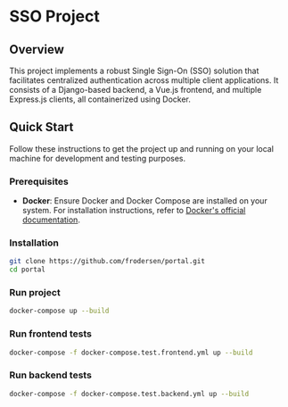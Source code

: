 # SSO Project

## Overview

This project implements a robust Single Sign-On (SSO) solution that facilitates centralized authentication across multiple client applications. It consists of a Django-based backend, a Vue.js frontend, and multiple Express.js clients, all containerized using Docker.

## Quick Start

Follow these instructions to get the project up and running on your local machine for development and testing purposes.

### Prerequisites

- **Docker**: Ensure Docker and Docker Compose are installed on your system. For installation instructions, refer to [Docker's official documentation](https://docs.docker.com/get-docker/).

### Installation

```bash
git clone https://github.com/frodersen/portal.git
cd portal
```

### Run project

```bash
docker-compose up --build
```

### Run frontend tests

```bash
docker-compose -f docker-compose.test.frontend.yml up --build
```

### Run backend tests

```bash
docker-compose -f docker-compose.test.backend.yml up --build
```
